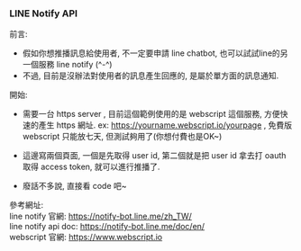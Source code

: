 ### LINE Notify API  #  
 
前言:      
  - 假如你想推播訊息給使用者, 不一定要申請 line chatbot, 也可以試試line的另一個服務 line notify (^-^)      
  - 不過, 目前是沒辦法對使用者的訊息產生回應的, 是屬於單方面的訊息通知.     
    
開始:       
  - 需要一台 https server , 目前這個範例使用的是 webscript 這個服務, 方便快速的產生 https 網址. ex: https://yourname.webscript.io/yourpage , 免費版 webscript 只能放七天, 但測試夠用了(你想付費也是OK~)     

  - 這邊寫兩個頁面, 一個是先取得 user id, 第二個就是把 user id 拿去打 oauth 取得 access token, 就可以進行推播了.        

  - 廢話不多說, 直接看 code 吧~      

參考網址:       
line notify 官網: https://notify-bot.line.me/zh_TW/     
line notify api doc: https://notify-bot.line.me/doc/en/     
webscript 官網: https://www.webscript.io        

